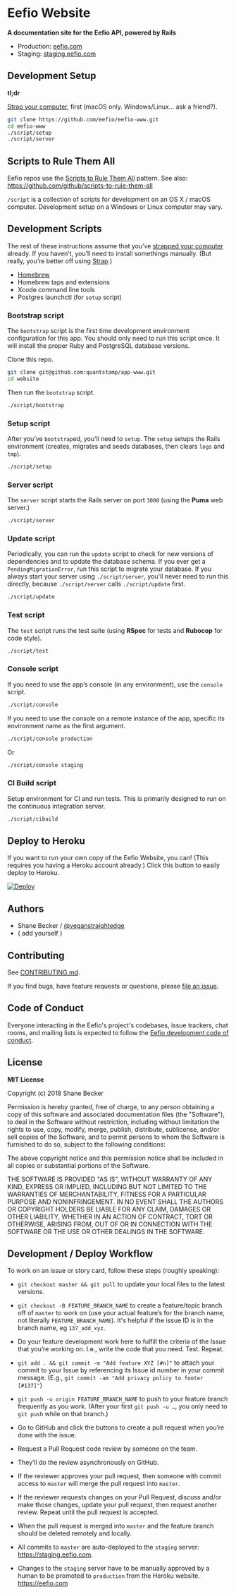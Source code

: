 # Eefio Website

**A documentation site for the Eefio API, powered by Rails**

- Production: [eefio.com](https://eefio.com)
- Staging: [staging.eefio.com](https://staging.eefio.com)

<!-- [![Build Status](https://travis-ci.org/eefio/eefio-www.svg?branch=master)](https://travis-ci.org/eefio/eefio-www) -->
<!-- [![Maintainability](https://api.codeclimate.com/v1/badges/22ef4ea6475be7057b87/maintainability)](https://codeclimate.com/github/eefio/eefio-www/maintainability) -->


## Development Setup

**tl;dr**

[Strap your computer](https://macos-strap.herokuapp.com), first (macOS only. Windows/Linux… ask a friend?).

```bash
git clone https://github.com/eefio/eefio-www.git
cd eefio-www
./script/setup
./script/server
```


## Scripts to Rule Them All

Eefio repos use the [Scripts to Rule Them All](http://githubengineering.com/scripts-to-rule-them-all) pattern.
See also: https://github.com/github/scripts-to-rule-them-all

`/script` is a collection of scripts for development on an OS X / macOS computer.
Development setup on a Windows or Linux computer may vary.

## Development Scripts

The rest of these instructions assume that you’ve [strapped your computer](https://macos-strap.herokuapp.com) already. If you haven’t, you’ll need to install somethings manually. (But really, you’re better off using [Strap](https://macos-strap.herokuapp.com).)

- [Homebrew](http://brew.sh)
- Homebrew taps and extensions
- Xcode command line tools
- Postgres launchctl (for `setup` script)

### Bootstrap script

The `bootstrap` script is the first time development environment configuration for this app.
You should only need to run this script once.
It will install the proper Ruby and PostgreSQL database versions.

Clone this repo.

```bash
git clone git@github.com:quantstamp/app-www.git
cd website
```

Then run the `bootstrap` script.

```bash
./script/bootstrap
```

### Setup script

After you’ve `bootstrap`ed, you’ll need to `setup`.
The `setup` setups the Rails environment (creates, migrates and seeds databases, then clears `logs` and `tmp`).

```bash
./script/setup
```

### Server script

The `server` script starts the Rails server on port `3000` (using the **Puma** web server.)

```bash
./script/server
```

### Update script

Periodically, you can run the `update` script to check for new versions of dependencies and to update the database schema. If you ever get a `PendingMigrationError`, run this script to migrate your database. If you always start your server using `./script/server`, you'll never need to run this directly, because `./script/server` calls `./script/update` first.

```bash
./script/update
```

### Test script

The `test` script runs the test suite (using **RSpec** for tests and **Rubocop** for code style).

```bash
./script/test
```

### Console script

If you need to use the app’s console (in any environment), use the `console` script.

```bash
./script/console
```

If you need to use the console on a remote instance of the app, specific its environment name as the first argument.

```bash
./script/console production
```

Or

```bash
./script/console staging
```

### CI Build script

Setup environment for CI and run tests. This is primarily designed to run on the continuous integration server.

```bash
./script/cibuild
```


## Deploy to Heroku

If you want to run your own copy of the Eefio Website, you can!
(This requires you having a Heroku account already.)
Click this button to easily deploy to Heroku.

[![Deploy](https://www.herokucdn.com/deploy/button.png)](https://heroku.com/deploy)


## Authors

* Shane Becker / [@veganstraightedge](https://github.com/veganstraightedge)
* ( add yourself )


## Contributing

See [CONTRIBUTING.md](https://github.com/eefio/eefio-www/blob/master/CONTRIBUTING.md).

If you find bugs, have feature requests or questions, please [file an issue](https://github.com/eefio/eefio-www/issues).


## Code of Conduct

Everyone interacting in the Eefio's project's codebases, issue trackers, chat rooms, and mailing lists is expected to follow the
[Eefio development code of conduct](https://github.com/eefio/eefio-www/blob/master/CODE_OF_CONDUCT.md).


## License

**MIT License**

Copyright (c) 2018 Shane Becker

Permission is hereby granted, free of charge, to any person obtaining a copy
of this software and associated documentation files (the "Software"), to deal
in the Software without restriction, including without limitation the rights
to use, copy, modify, merge, publish, distribute, sublicense, and/or sell
copies of the Software, and to permit persons to whom the Software is
furnished to do so, subject to the following conditions:

The above copyright notice and this permission notice shall be included in all
copies or substantial portions of the Software.

THE SOFTWARE IS PROVIDED "AS IS", WITHOUT WARRANTY OF ANY KIND, EXPRESS OR
IMPLIED, INCLUDING BUT NOT LIMITED TO THE WARRANTIES OF MERCHANTABILITY,
FITNESS FOR A PARTICULAR PURPOSE AND NONINFRINGEMENT. IN NO EVENT SHALL THE
AUTHORS OR COPYRIGHT HOLDERS BE LIABLE FOR ANY CLAIM, DAMAGES OR OTHER
LIABILITY, WHETHER IN AN ACTION OF CONTRACT, TORT OR OTHERWISE, ARISING FROM,
OUT OF OR IN CONNECTION WITH THE SOFTWARE OR THE USE OR OTHER DEALINGS IN THE
SOFTWARE.


## Development / Deploy Workflow

To work on an issue or story card, follow these steps (roughly speaking):

- `git checkout master && git pull` to update your local files to the latest versions.

- `git checkout -B FEATURE_BRANCH_NAME` to create a feature/topic branch off of `master` to work on (use your actual feature’s for the branch name, not literally `FEATURE_BRANCH_NAME`). It's helpful if the issue ID is in the branch name, eg `137_add_xyz`.

- Do your feature development work here to fulfill the criteria of the Issue that you’re working on. I.e., write the code that you need. Test. Repeat.

- `git add . && git commit -m "Add feature XYZ [#n]"` to attach your commit to your Issue by referencing its Issue id number in your commit message. (E.g., `git commit -am "Add privacy policy to footer [#137]"`)

- `git push -u origin FEATURE_BRANCH_NAME` to push to your feature branch frequently as you work. (After your first `git push -u …`, you only need to `git push` while on that branch.)

- Go to GitHub and click the buttons to create a pull request when you’re done with the issue.

- Request a Pull Request code review by someone on the team.

- They’ll do the review asynchronously on GitHub.

- If the reviewer approves your pull request, then someone with commit access to `master` will merge the pull request into `master`.

- If the reviewer requests changes on your Pull Request, discuss and/or make those changes, update your pull request, then request another review. Repeat until the pull request is accepted.

- When the pull request is merged into `master` and the feature branch should be deleted remotely and locally.

- All commits to `master` are auto-deployed to the `staging` server: https://staging.eefio.com.

- Changes to the `staging` server have to be manually approved by a human to be promoted to `production` from the Heroku website. https://eefio.com
